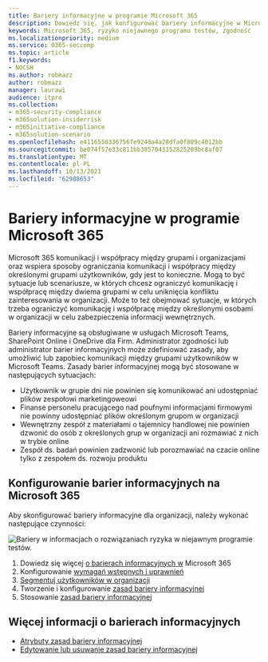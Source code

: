 ```yaml
---
title: Bariery informacyjne w programie Microsoft 365
description: Dowiedz się, jak konfigurować bariery informacyjne w Microsoft 365.
keywords: Microsoft 365, ryzyko niejawnego programu testów, zgodność
ms.localizationpriority: medium
ms.service: O365-seccomp
ms.topic: article
f1.keywords:
- NOCSH
ms.author: robmazz
author: robmazz
manager: laurawi
audience: itpro
ms.collection:
- m365-security-compliance
- m365solution-insiderrisk
- m365initiative-compliance
- m365solution-scenario
ms.openlocfilehash: e4116550336756fe9248a4a28dfa0f809c4012bb
ms.sourcegitcommit: be074f57e33c811bb3857043152825209bc8af07
ms.translationtype: MT
ms.contentlocale: pl-PL
ms.lasthandoff: 10/13/2021
ms.locfileid: "62988653"
---
```

# <a name="information-barriers-in-microsoft-365"></a>Bariery informacyjne w programie Microsoft 365

Microsoft 365 komunikacji i współpracy między grupami i organizacjami oraz wspiera sposoby ograniczania komunikacji i współpracy między określonymi grupami użytkowników, gdy jest to konieczne. Mogą to być sytuacje lub scenariusze, w których chcesz ograniczyć komunikację i współpracę między dwiema grupami w celu uniknięcia konfliktu zainteresowania w organizacji. Może to też obejmować sytuacje, w których trzeba ograniczyć komunikację i współpracę między określonymi osobami w organizacji w celu zabezpieczenia informacji wewnętrznych.

Bariery informacyjne są obsługiwane w usługach Microsoft Teams, SharePoint Online i OneDrive dla Firm. Administrator zgodności lub administrator barier informacyjnych może zdefiniować zasady, aby umożliwić lub zapobiec komunikacji między grupami użytkowników w Microsoft Teams. Zasady barier informacyjnej mogą być stosowane w następujących sytuacjach:

- Użytkownik w grupie dni nie powinien się komunikować ani udostępniać plików zespołowi marketingoweowi
- Finanse personelu pracującego nad poufnymi informacjami firmowymi nie powinny udostępniać plików określonym grupom w organizacji
- Wewnętrzny zespół z materiałami o tajemnicy handlowej nie powinien dzwonić do osób z określonych grup w organizacji ani rozmawiać z nich w trybie online
- Zespół ds. badań powinien zadzwonić lub porozmawiać na czacie online tylko z zespołem ds. rozwoju produktu

## <a name="configure-information-barriers-for-microsoft-365"></a>Konfigurowanie barier informacyjnych na Microsoft 365

Aby skonfigurować bariery informacyjne dla organizacji, należy wykonać następujące czynności:

![Bariery w informacjach o rozwiązaniach ryzyka w niejawnym programie testów.](../media/ir-solution-ib-steps.png)

1. Dowiedz się więcej [o barierach informacyjnych w](information-barriers.md) Microsoft 365
2. Konfigurowanie [wymagań wstępnych i uprawnień](information-barriers-policies.md#step-1-make-sure-prerequisites-are-met)
3. [Segmentuj użytkowników w organizacji](information-barriers-policies.md#step-2-segment-users-in-your-organization)
4. Tworzenie i konfigurowanie [zasad bariery informacyjnej](information-barriers-policies.md#step-3-define-information-barrier-policies)
5. Stosowanie [zasad bariery informacyjnej](information-barriers-policies.md#step-4-apply-information-barrier-policies)

## <a name="more-information-about-information-barriers"></a>Więcej informacji o barierach informacyjnych

- [Atrybuty zasad bariery informacyjnej](information-barriers-attributes.md)
- [Edytowanie lub usuwanie zasad bariery informacyjnej](information-barriers-edit-segments-policies.md)